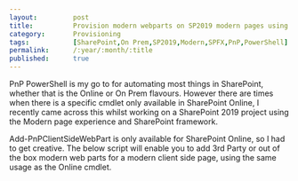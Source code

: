 ```yaml
---
layout:         post
title:          Provision modern webparts on SP2019 modern pages using PnP PowerShell
category:       Provisioning
tags:           [SharePoint,On Prem,SP2019,Modern,SPFX,PnP,PowerShell]
permalink:      /:year/:month/:title
published:      true
---
```


PnP PowerShell is my go to for automating most things in SharePoint, whether that is the Online or On Prem flavours. However there are times when there is a specific cmdlet only available in SharePoint Online, I recently came across this whilst working on a SharePoint 2019 project using the Modern page experience and SharePoint framework.

Add-PnPClientSideWebPart is only available for SharePoint Online, so I had to get creative. The below script will enable you to add 3rd Party or out of the box modern web parts for a modern client side page, using the same usage as the Online cmdlet.

<script src="https://gist.github.com/garrytrinder/c159da607848c714b8c98c5459f402b7.js"></script>
